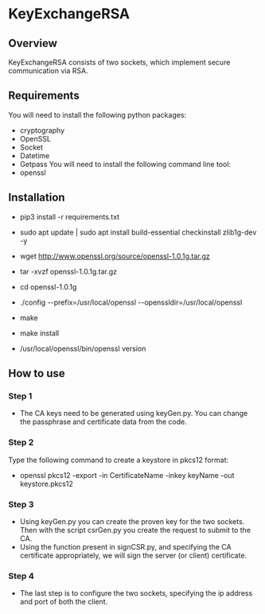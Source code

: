# KeyExchangeRSA
## Overview
KeyExchangeRSA consists of two sockets, which implement secure communication via RSA.

## Requirements
You will need to install the following python packages:
* cryptography
* OpenSSL
* Socket
* Datetime
* Getpass
You will need to install the following command line tool:
* openssl

## Installation
* pip3 install -r requirements.txt
 
* sudo apt update | sudo apt install build-essential checkinstall zlib1g-dev -y
* wget http://www.openssl.org/source/openssl-1.0.1g.tar.gz
* tar -xvzf openssl-1.0.1g.tar.gz
* cd openssl-1.0.1g
* ./config --prefix=/usr/local/openssl --openssldir=/usr/local/openssl
* make
* make install
* /usr/local/openssl/bin/openssl version

## How to use
### Step 1
* The CA keys need to be generated using keyGen.py. You can change the passphrase and certificate data from the code.

### Step 2
Type the following command to create a keystore in pkcs12 format:
* openssl pkcs12 -export -in CertificateName -inkey keyName -out keystore.pkcs12
 
### Step 3 
* Using keyGen.py you can create the proven key for the two sockets. Then with the script csrGen.py you create the request to submit to the CA.
* Using the function present in signCSR.py, and specifying the CA certificate appropriately, we will sign the server (or client) certificate.
 
### Step 4
* The last step is to configure the two sockets, specifying the ip address and port of both the client.
